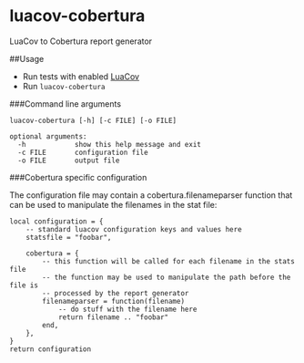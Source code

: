 luacov-cobertura
================

LuaCov to Cobertura report generator

##Usage

 * Run tests with enabled [LuaCov](https://github.com/keplerproject/luacov)
 * Run `luacov-cobertura`

###Command line arguments
```
luacov-cobertura [-h] [-c FILE] [-o FILE]

optional arguments:
  -h            show this help message and exit
  -c FILE       configuration file
  -o FILE       output file
```

###Cobertura specific configuration

The configuration file may contain a cobertura.filenameparser function that can be used to manipulate the filenames in the stat file:
```
local configuration = {
	-- standard luacov configuration keys and values here
	statsfile = "foobar",

	cobertura = {
		-- this function will be called for each filename in the stats file
		-- the function may be used to manipulate the path before the file is
		-- processed by the report generator
		filenameparser = function(filename)
			-- do stuff with the filename here
			return filename .. "foobar"
		end,
	},
}
return configuration
```
